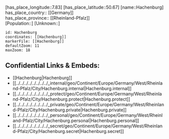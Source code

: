 ﻿---
location: [50.67,7.83] 
mapzoom: [7,12] 
mapmarker: city 
type: City
tags:
- geo/City


SpocWebEntityId: 30689
isDeleted: false
confidential: public

---
[has_place_longitude::7.83] 
[has_place_latitude::50.67] 
[name::Hachenburg] 
has_place_country:: [[Germany]]  
has_place_province:: [[Rheinland-Pfalz]]  
[Population::] 
[Unknown::] 


```leaflet
id: Hachenburg
coordinates: [[Hachenburg]] 
markerFile: [[Hachenburg]] 
defaultZoom: 11 
maxZoom: 18
```


## Confidential Links & Embeds: 
- [[Hachenburg|Hachenburg]]  
- [[../../../../../../../../_internal/geo/Continent/Europe/Germany/West/Rheinland-Pfalz/City/Hachenburg.internal|Hachenburg.internal]] 
- [[../../../../../../../../_protect/geo/Continent/Europe/Germany/West/Rheinland-Pfalz/City/Hachenburg.protect|Hachenburg.protect]] 
- [[../../../../../../../../_private/geo/Continent/Europe/Germany/West/Rheinland-Pfalz/City/Hachenburg.private|Hachenburg.private]] 
- [[../../../../../../../../_personal/geo/Continent/Europe/Germany/West/Rheinland-Pfalz/City/Hachenburg.personal|Hachenburg.personal]] 
- [[../../../../../../../../_secret/geo/Continent/Europe/Germany/West/Rheinland-Pfalz/City/Hachenburg.secret|Hachenburg.secret]] 
